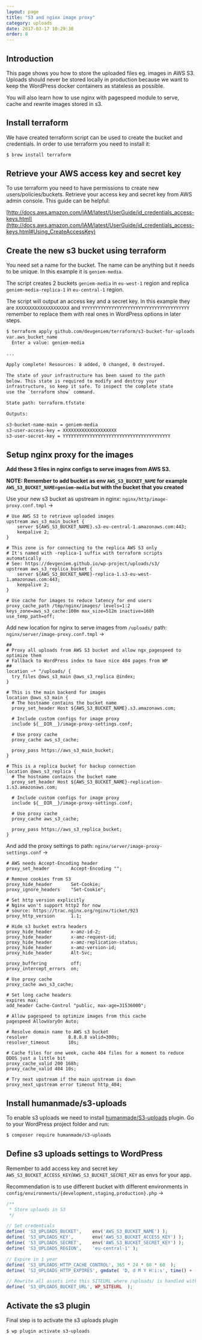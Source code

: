 ```yaml
---
layout: page
title: "S3 and nginx image proxy"
category: uploads
date: 2017-03-17 10:29:30
order: 8
---
```


## Introduction

This page shows you how to store the uploaded files eg. images in AWS S3. Uploads should never be stored locally in production because we want to keep the WordPress docker containers as stateless as possible.

You will also learn how to use nginx with pagespeed module to serve, cache and rewrite images stored in s3.


## Install terraform

We have created terraform script can be used to create the bucket and credentials. In order to use terraform you need to install it:

```bash
$ brew install terraform
```

## Retrieve your AWS access key and secret key

To use terraform you need to have permissions to create new users/policies/buckets. Retrieve your access key and secret key from AWS admin console. This guide can be helpful:

[http://docs.aws.amazon.com/IAM/latest/UserGuide/id_credentials_access-keys.html](http://docs.aws.amazon.com/IAM/latest/UserGuide/id_credentials_access-keys.html#Using_CreateAccessKey)

## Create the new s3 bucket using terraform

You need set a name for the bucket. The name can be anything but it needs to be unique. In this example it is `geniem-media`.

The script creates 2 buckets `geniem-media` in `eu-west-1` region and replica `geniem-media-replica-1` in `eu-central-1` region.

The script will output an access key and a secret key. In this example they are `XXXXXXXXXXXXXXXXXXXX` and `YYYYYYYYYYYYYYYYYYYYYYYYYYYYYYYYYYYYYYYY` remember to replace them with real ones in WordPress options in later steps.

```bash
$ terraform apply github.com/devgeniem/terraform/s3-bucket-for-uploads
var.aws_bucket_name
  Enter a value: geniem-media

...

Apply complete! Resources: 8 added, 0 changed, 0 destroyed.

The state of your infrastructure has been saved to the path
below. This state is required to modify and destroy your
infrastructure, so keep it safe. To inspect the complete state
use the `terraform show` command.

State path: terraform.tfstate

Outputs:

s3-bucket-name-main = geniem-media
s3-user-access-key = XXXXXXXXXXXXXXXXXXXX
s3-user-secret-key = YYYYYYYYYYYYYYYYYYYYYYYYYYYYYYYYYYYYYYYY
```

## Setup nginx proxy for the images

**Add these 3 files in nginx configs to serve images from AWS S3.**

**NOTE: Remember to add bucket as env `AWS_S3_BUCKET_NAME` for example `AWS_S3_BUCKET_NAME=geniem-media` but with the bucket that you created**

Use your new s3 bucket as upstream in nginx: `nginx/http/image-proxy.conf.tmpl` ->

```nginx
# Use AWS S3 to retrieve uploaded images
upstream aws_s3_main_bucket {
    server ${AWS_S3_BUCKET_NAME}.s3-eu-central-1.amazonaws.com:443;
    keepalive 2;
}

# This zone is for connecting to the replica AWS S3 only
# It's named with -replica-1 suffix with terraform scripts automatically
# See: https://devgeniem.github.io/wp-project/uploads/s3/
upstream aws_s3_replica_bucket {
    server ${AWS_S3_BUCKET_NAME}-replica-1.s3-eu-west-1.amazonaws.com:443;
    keepalive 2;
}

# Use cache for images to reduce latency for end users
proxy_cache_path /tmp/nginx/images/ levels=1:2 keys_zone=aws_s3_cache:100m max_size=512m inactive=168h use_temp_path=off;
```

Add new location for nginx to serve images from `/uploads/` path: `nginx/server/image-proxy.conf.tmpl` ->

```nginx
##
# Proxy all uploads from AWS S3 bucket and allow ngx_pagespeed to optimize them
# Fallback to WordPress index to have nice 404 pages from WP
##
location ~* ^/uploads/ {
  try_files @aws_s3_main @aws_s3_replica @index;
}

# This is the main backend for images
location @aws_s3_main {
  # The hostname contains the bucket name
  proxy_set_header Host ${AWS_S3_BUCKET_NAME}.s3.amazonaws.com;

  # Include custom configs for image proxy
  include ${__DIR__}/image-proxy-settings.conf;

  # Use proxy cache
  proxy_cache aws_s3_cache;

  proxy_pass https://aws_s3_main_bucket;
}

# This is a replica bucket for backup connection
location @aws_s3_replica {
  # The hostname contains the bucket name
  proxy_set_header Host ${AWS_S3_BUCKET_NAME}-replication-1.s3.amazonaws.com;

  # Include custom configs for image proxy
  include ${__DIR__}/image-proxy-settings.conf;

  # Use proxy cache
  proxy_cache aws_s3_cache;

  proxy_pass https://aws_s3_replica_bucket;
}
```

And add the proxy settings to path: `nginx/server/image-proxy-settings.conf` ->

```nginx
# AWS needs Accept-Encoding header
proxy_set_header        Accept-Encoding "";

# Remove cookies from S3
proxy_hide_header       Set-Cookie;
proxy_ignore_headers    "Set-Cookie";

# Set http version explicitly
# Nginx won't support http2 for now
# source: https://trac.nginx.org/nginx/ticket/923
proxy_http_version      1.1;

# Hide s3 bucket extra headers
proxy_hide_header       x-amz-id-2;
proxy_hide_header       x-amz-request-id;
proxy_hide_header       x-amz-replication-status;
proxy_hide_header       x-amz-version-id;
proxy_hide_header       Alt-Svc;

proxy_buffering         off;
proxy_intercept_errors  on;

# Use proxy cache
proxy_cache aws_s3_cache;

# Set long cache headers
expires max;
add_header Cache-Control "public, max-age=31536000";

# Allow pagespeed to optimize images from this cache
pagespeed AllowVaryOn Auto;

# Resolve domain name to AWS s3 bucket
resolver               8.8.8.8 valid=300s;
resolver_timeout       10s;

# Cache files for one week, cache 404 files for a moment to reduce DDOS just a little bit
proxy_cache_valid 200 168h;
proxy_cache_valid 404 10s;

# Try next upstream if the main upstream is down
proxy_next_upstream error timeout http_404;
```

## Install humanmade/s3-uploads

To enable s3 uploads we need to install [humanmade/S3-uploads](https://github.com/humanmade/S3-Uploads)
plugin. Go to your WordPress project folder and run:

```bash
$ composer require humanmade/s3-uploads
```

## Define s3 uploads settings to WordPress

Remember to add access key and secret key `AWS_S3_BUCKET_ACCESS_KEY`/`AWS_S3_BUCKET_SECRET_KEY` as envs for your app.

Recommendation is to use different bucket with different environments in `config/environments/{development,staging,production}.php` ->

```php
/**
 * Store uploads in S3
 */

// Set credentials
define( 'S3_UPLOADS_BUCKET',    env('AWS_S3_BUCKET_NAME') );
define( 'S3_UPLOADS_KEY',       env('AWS_S3_BUCKET_ACCESS_KEY') );
define( 'S3_UPLOADS_SECRET',    env('AWS_S3_BUCKET_SECRET_KEY') );
define( 'S3_UPLOADS_REGION',    'eu-central-1' );

// Expire in 1 year
define( 'S3_UPLOADS_HTTP_CACHE_CONTROL', 365 * 24 * 60 * 60  );
define( 'S3_UPLOADS_HTTP_EXPIRES', gmdate( 'D, d M Y H:i:s', time() + (365 * 24 * 60 * 60) ) .' GMT' );

// Rewrite all assets into this SITEURL where /uploads/ is handled with nginx+pagespeed
define( 'S3_UPLOADS_BUCKET_URL', WP_SITEURL  );
```

## Activate the s3 plugin

Final step is to activate the s3 uploads plugin

```bash
$ wp plugin activate s3-uploads
```